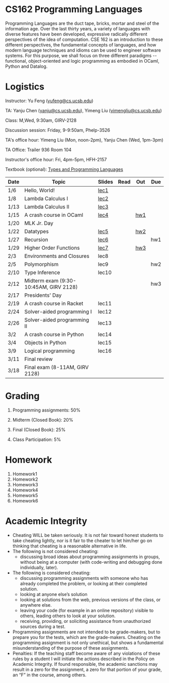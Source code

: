 # CS162 Programming Languages

Programming Languages are the duct tape, bricks, mortar and steel of the information age. Over the last thirty years, a variety of languages with diverse features have been developed, expressive radically different perspectives of the idea of computation. CSE 162 is an introduction to these different perspectives, the fundamental concepts of languages, and how modern language techniques and idioms can be used to engineer software systems. For this purpose, we shall focus on three different paradigms -- functional, object-oriented and logic programming as embodied in OCaml, Python and Datalog.

# Logistics
Instructor: Yu Feng (yufeng@cs.ucsb.edu)

TA: Yanju Chen (yanju@cs.ucsb.edu), Yimeng Liu (yimengliu@cs.ucsb.edu)

Class: M,Wed, 9:30am, GIRV-2128

Discussion session: Friday, 9-9:50am, Phelp-3526

TA's office hour: Yimeng Liu (Mon, noon-2pm),  Yanju Chen (Wed, 1pm-3pm)

TA Office: Trailer 936 Room 104

Instructor's office hour: Fri, 4pm-5pm, HFH-2157

Textbook (optional): [Types and Programming Languages](https://www.amazon.com/Types-Programming-Languages-MIT-Press/dp/0262162091)

| Date  | Topic                                         | Slides | Read | Out | Due |
|-------|-----------------------------------------------|--------|------|-----|-----|
| 1/6  | Hello, World!                                  |  [lec1](lectures/lecture1.pdf)     |      |     |     |
| 1/8  | Lambda Calculus I          |  [lec2](lectures/lecture2.pdf)      |      |     |     |
| 1/13  | Lambda Calculus II             |  [lec3](lectures/lecture3.pdf)      |      |     |     |
| 1/15  | A crash course in OCaml       |  [lec4](lectures/lecture4.pdf)     |      |  [hw1](homework/hw1.md)    |     |
| 1/20 | MLK Jr. Day                    |      |      |     |     |
| 1/22 | Datatypes                           |  [lec5](lectures/lecture5.pdf)      |      |  [hw2](homework/hw2/hw2.md)   |     |
| 1/27 | Recursion                           |  [lec6](lectures/lecture6.pdf)     |      |     |  hw1   |
| 1/29 | Higher Order Functions              | [lec7](lectures/lecture7.pdf)        |      |  [hw3](homework/hw3/hw3.md)   |     |
| 2/3 | Environments and Closures            |   lec8     |      |     |     |
| 2/5 | Polymorphism                         | lec9       |      |     |  hw2   |
| 2/10  | Type Inference   | lec10        |      |     |     |
| 2/12  | Midterm exam (9:30-10:45AM, GIRV 2128) |        |      |     |   hw3  |
| 2/17 | Presidents' Day                          |        |      |     |     |
| 2/19 |  A crash course in Racket                        | lec11      |       |     |     |
| 2/24 | Solver-aided programming I                 |   lec12     |      |     |     |
| 2/26 |  Solver-aided programming II               |    lec13    |      |     |     |
| 3/2 | A crash course in Python        |    lec14    |      |     |    |
| 3/4 | Objects in Python                            |   lec15     |      |     |     |
| 3/9  | Logical programming         |   lec16     |      |     |     |
| 3/11  | Final review                               |        |      |     |    |
| 3/18  | Final exam (8-11AM, GIRV 2128)             |        |      |     |    |

# Grading

1. Programming assignments: 50%
 
2. Midterm (Closed Book): 20%
     
3. Final (Closed Book): 25%
  
4. Class Participation: 5%



# Homework

1. Homework1
2. Homework2
3. Homework3
4. Homework4
5. Homework5
6. Homework6

# Academic Integrity
- Cheating WILL be taken seriously. It is not fair toward honest students to take cheating lightly, nor is it fair to the cheater to let him/her go on thinking that cheating is a reasonable alternative in life.
- The following is not considered cheating:
   - discussing broad ideas about programming assignments in groups, without being at a computer (with code-writing and debugging done individually, later).
- The following is considered cheating:
   - discussing programming assignments with someone who has already completed the problem, or looking at their completed solution.
   - looking at anyone else’s solution
   - looking at solutions from the web, previous versions of the class, or anywhere else.
   - leaving your code (for example in an online repository) visible to others, leading others to look at your solution.
   - receiving, providing, or soliciting assistance from unauthorized sources during a test.
- Programming assignments are not intended to be grade-makers, but to prepare you for the tests, which are the grade-makers. Cheating on the programming assignment is not only unethical, but shows a fundamental misunderstanding of the purpose of these assignments.
- Penalties: If the teaching staff become aware of any violations of these rules by a student I will initiate the actions described in the Policy on Academic Integrity. If found responsible, the academic sanctions may result in a zero for the assignment, a zero for that portion of your grade, an “F” in the course, among others.

